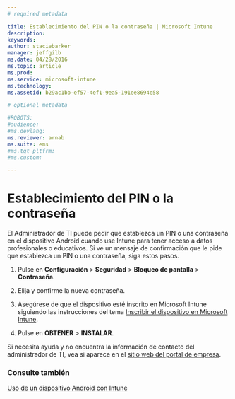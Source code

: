 ```yaml
---
# required metadata

title: Establecimiento del PIN o la contraseña | Microsoft Intune
description:
keywords:
author: staciebarker
manager: jeffgilb
ms.date: 04/28/2016
ms.topic: article
ms.prod:
ms.service: microsoft-intune
ms.technology:
ms.assetid: b29ac1bb-ef57-4ef1-9ea5-191ee8694e58

# optional metadata

#ROBOTS:
#audience:
#ms.devlang:
ms.reviewer: arnab
ms.suite: ems
#ms.tgt_pltfrm:
#ms.custom:

---
```



# Establecimiento del PIN o la contraseña

El Administrador de TI puede pedir que establezca un PIN o una contraseña en el dispositivo Android cuando use Intune para tener acceso a datos profesionales o educativos. Si ve un mensaje de confirmación que le pide que establezca un PIN o una contraseña, siga estos pasos.

1.  Pulse en **Configuración** &gt; **Seguridad** &gt; **Bloqueo de pantalla** &gt; **Contraseña**.

2.  Elija y confirme la nueva contraseña.

3.  Asegúrese de que el dispositivo esté inscrito en Microsoft Intune siguiendo las instrucciones del tema [Inscribir el dispositivo en Microsoft Intune](enroll-your-device-in-Intune-android.md).

4.  Pulse en **OBTENER** &gt; **INSTALAR**.

Si necesita ayuda y no encuentra la información de contacto del administrador de TI, vea si aparece en el [sitio web del portal de empresa](http://portal.manage.microsoft.com).

### Consulte también
[Uso de un dispositivo Android con Intune](using-your-android-device-with-intune.md)

<!--HONumber=Jun16_HO1-->


